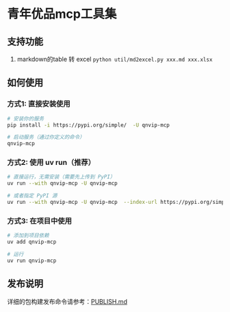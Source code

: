 # 青年优品mcp工具集

## 支持功能
1. markdown的table 转 excel `python util/md2excel.py xxx.md xxx.xlsx` 

## 如何使用

### 方式1: 直接安装使用
```bash
# 安装你的服务
pip install -i https://pypi.org/simple/  -U qnvip-mcp

# 启动服务（通过你定义的命令）
qnvip-mcp
```

### 方式2: 使用 uv run（推荐）
```bash
# 直接运行，无需安装（需要先上传到 PyPI）
uv run --with qnvip-mcp -U qnvip-mcp

# 或者指定 PyPI 源
uv run --with qnvip-mcp -U qnvip-mcp  --index-url https://pypi.org/simple/ qnvip-mcp
```

### 方式3: 在项目中使用
```bash
# 添加到项目依赖
uv add qnvip-mcp

# 运行
uv run qnvip-mcp
```

## 发布说明
详细的包构建发布命令请参考：[PUBLISH.md](PUBLISH.md)

